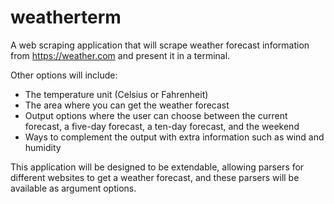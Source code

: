 # weatherterm

A web scraping application that will scrape weather forecast information from https://weather.com and present it in a terminal.

Other options will include:

* The temperature unit (Celsius or Fahrenheit)
* The area where you can get the weather forecast
* Output options where the user can choose between the current forecast, a five-day forecast, a ten-day forecast, and the weekend
* Ways to complement the output with extra information such as wind and humidity

This application will be designed to be extendable, allowing parsers for different websites to get a weather forecast, and these parsers will be available as argument options.